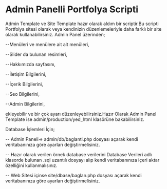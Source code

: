 # Admin Panelli Portfolya Scripti
Admin Template ve Site Template hazır olarak aldım bir scriptir.Bu scripti Portfolya sitesi olarak veya kendinizin düzenlemeleriyle daha farklı bir site olarak kullanabilirsiniz.
Admin Panel üzerinden;

--Menüleri ve menülere ait alt menüleri,

--Slider da bulunan resimleri,

--Hakkımızda sayfasını,

--İletişim Bilgilerini,

--İçerik Bilgilerini,

--Seo Bilgilerini,

--Admin Bilgilerini,

ekleyebilir ve bir çok ayarı düzenleyebilirsiniz.Hazır Olarak Admin Panel Template ise admin/production/yed_html klasörüne bakabilirsiniz.

Database İşlemleri İçin;


-- Admin Paneli=> admin/db/baglanti.php dosyası açarak kendi veritabanınıza göre ayarları değiştirmelisiniz.

-- Hazır olarak verilen örnek database verilerini Database Verileri adlı klasorde bulunan .sql uzantılı dosyayı alıp kendi veritabanınıza içeri aktar özelliğini kullanmalısınız.

 -- Web Sitesi  içinse site/dbase/baglan.php dosyası açarak kendi veritabanınıza göre ayarları değiştirmelisiniz.
